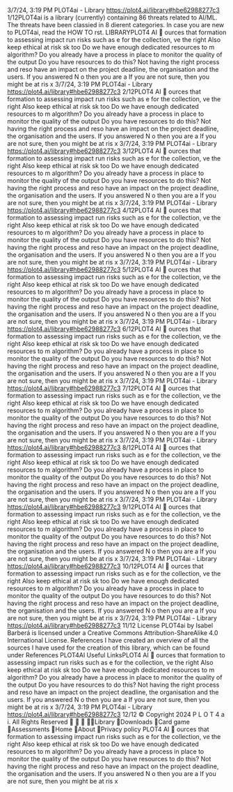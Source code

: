 3/7/24, 3:19 PM PLOT4ai - Library
https://plot4.ai/library#hbe62988277c3 1/12PLOT4ai is a library (currently) containing 86 threats related to
AI/ML. The threats have been classi ed in 8 di erent categories.
In case you are new to PLOT4ai, read the HOW TO  rst.
LIBRARYPLOT4
AI 
ources that
formation
 to assessing impact
 run risks such as
 e for the collection,
 ve the right
 Also keep ethical
at risk
 sk too
Do we have enough dedicated resources to m
algorithm?
Do you already have a process in place to monitor the quality of the output
Do you have resources to do this? Not having the right process and reso
have an impact on the project deadline, the organisation and the users.
If you answered N o then you are a
If you are not sure, then you might be at ris
x
3/7/24, 3:19 PM PLOT4ai - Library
https://plot4.ai/library#hbe62988277c3 2/12PLOT4
AI 
ources that
formation
 to assessing impact
 run risks such as
 e for the collection,
 ve the right
 Also keep ethical
at risk
 sk too
Do we have enough dedicated resources to m
algorithm?
Do you already have a process in place to monitor the quality of the output
Do you have resources to do this? Not having the right process and reso
have an impact on the project deadline, the organisation and the users.
If you answered N o then you are a
If you are not sure, then you might be at ris
x
3/7/24, 3:19 PM PLOT4ai - Library
https://plot4.ai/library#hbe62988277c3 3/12PLOT4
AI 
ources that
formation
 to assessing impact
 run risks such as
 e for the collection,
 ve the right
 Also keep ethical
at risk
 sk too
Do we have enough dedicated resources to m
algorithm?
Do you already have a process in place to monitor the quality of the output
Do you have resources to do this? Not having the right process and reso
have an impact on the project deadline, the organisation and the users.
If you answered N o then you are a
If you are not sure, then you might be at ris
x
3/7/24, 3:19 PM PLOT4ai - Library
https://plot4.ai/library#hbe62988277c3 4/12PLOT4
AI 
ources that
formation
 to assessing impact
 run risks such as
 e for the collection,
 ve the right
 Also keep ethical
at risk
 sk too
Do we have enough dedicated resources to m
algorithm?
Do you already have a process in place to monitor the quality of the output
Do you have resources to do this? Not having the right process and reso
have an impact on the project deadline, the organisation and the users.
If you answered N o then you are a
If you are not sure, then you might be at ris
x
3/7/24, 3:19 PM PLOT4ai - Library
https://plot4.ai/library#hbe62988277c3 5/12PLOT4
AI 
ources that
formation
 to assessing impact
 run risks such as
 e for the collection,
 ve the right
 Also keep ethical
at risk
 sk too
Do we have enough dedicated resources to m
algorithm?
Do you already have a process in place to monitor the quality of the output
Do you have resources to do this? Not having the right process and reso
have an impact on the project deadline, the organisation and the users.
If you answered N o then you are a
If you are not sure, then you might be at ris
x
3/7/24, 3:19 PM PLOT4ai - Library
https://plot4.ai/library#hbe62988277c3 6/12PLOT4
AI 
ources that
formation
 to assessing impact
 run risks such as
 e for the collection,
 ve the right
 Also keep ethical
at risk
 sk too
Do we have enough dedicated resources to m
algorithm?
Do you already have a process in place to monitor the quality of the output
Do you have resources to do this? Not having the right process and reso
have an impact on the project deadline, the organisation and the users.
If you answered N o then you are a
If you are not sure, then you might be at ris
x
3/7/24, 3:19 PM PLOT4ai - Library
https://plot4.ai/library#hbe62988277c3 7/12PLOT4
AI 
ources that
formation
 to assessing impact
 run risks such as
 e for the collection,
 ve the right
 Also keep ethical
at risk
 sk too
Do we have enough dedicated resources to m
algorithm?
Do you already have a process in place to monitor the quality of the output
Do you have resources to do this? Not having the right process and reso
have an impact on the project deadline, the organisation and the users.
If you answered N o then you are a
If you are not sure, then you might be at ris
x
3/7/24, 3:19 PM PLOT4ai - Library
https://plot4.ai/library#hbe62988277c3 8/12PLOT4
AI 
ources that
formation
 to assessing impact
 run risks such as
 e for the collection,
 ve the right
 Also keep ethical
at risk
 sk too
Do we have enough dedicated resources to m
algorithm?
Do you already have a process in place to monitor the quality of the output
Do you have resources to do this? Not having the right process and reso
have an impact on the project deadline, the organisation and the users.
If you answered N o then you are a
If you are not sure, then you might be at ris
x
3/7/24, 3:19 PM PLOT4ai - Library
https://plot4.ai/library#hbe62988277c3 9/12PLOT4
AI 
ources that
formation
 to assessing impact
 run risks such as
 e for the collection,
 ve the right
 Also keep ethical
at risk
 sk too
Do we have enough dedicated resources to m
algorithm?
Do you already have a process in place to monitor the quality of the output
Do you have resources to do this? Not having the right process and reso
have an impact on the project deadline, the organisation and the users.
If you answered N o then you are a
If you are not sure, then you might be at ris
x
3/7/24, 3:19 PM PLOT4ai - Library
https://plot4.ai/library#hbe62988277c3 10/12PLOT4
AI 
ources that
formation
 to assessing impact
 run risks such as
 e for the collection,
 ve the right
 Also keep ethical
at risk
 sk too
Do we have enough dedicated resources to m
algorithm?
Do you already have a process in place to monitor the quality of the output
Do you have resources to do this? Not having the right process and reso
have an impact on the project deadline, the organisation and the users.
If you answered N o then you are a
If you are not sure, then you might be at ris
x
3/7/24, 3:19 PM PLOT4ai - Library
https://plot4.ai/library#hbe62988277c3 11/12
License
PLOT4ai by Isabel Barberá is licensed under a Creative Commons
Attribution-ShareAlike 4.0 International License.
References
I have created an overview of all the sources I have used for the
creation of this library, which can be found under References
PLOT4AI
Useful LinksPLOT4
AI 
ources that
formation
 to assessing impact
 run risks such as
 e for the collection,
 ve the right
 Also keep ethical
at risk
 sk too
Do we have enough dedicated resources to m
algorithm?
Do you already have a process in place to monitor the quality of the output
Do you have resources to do this? Not having the right process and reso
have an impact on the project deadline, the organisation and the users.
If you answered N o then you are a
If you are not sure, then you might be at ris
x
3/7/24, 3:19 PM PLOT4ai - Library
https://plot4.ai/library#hbe62988277c3 12/12
© Copyright 2024 P L O T 4 a i. All Rights Reserved
   Library
Downloads
Card game
Assessments
Home
About
Privacy policy PLOT4
AI 
ources that
formation
 to assessing impact
 run risks such as
 e for the collection,
 ve the right
 Also keep ethical
at risk
 sk too
Do we have enough dedicated resources to m
algorithm?
Do you already have a process in place to monitor the quality of the output
Do you have resources to do this? Not having the right process and reso
have an impact on the project deadline, the organisation and the users.
If you answered N o then you are a
If you are not sure, then you might be at ris
x
